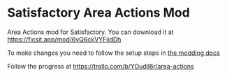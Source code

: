 # Satisfactory Area Actions Mod
Area Actions mod for Satisfactory. You can download it at https://ficsit.app/mod/6vQ6ckVYFiidDh

To make changes you need to follow the setup steps in [the modding docs](https://docs.ficsit.app/)

Follow the progress at https://trello.com/b/YOudjl6r/area-actions
